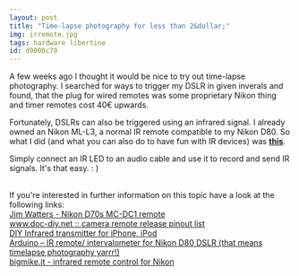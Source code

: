 ```yaml
---
layout: post
title: "Time-lapse photography for less than 2&dollar;"
img: irremote.jpg
tags: hardware libertine
id: d9000c79
---
```


A few weeks ago I thought it would be nice to try out time-lapse photography. I searched for ways to trigger my DSLR in given inverals and found, that the plug for wired remotes was some proprietary Nikon thing and timer remotes cost 40€ upwards.

Fortunately, DSLRs can also be triggered using an infrared signal. I already owned an Nikon ML-L3, a normal IR remote compatible to my Nikon D80. So what I did (and what you can also do to have fun with IR devices) was [**this**](static/img/blog/irremote_tldr.jpg).

Simply connect an IR LED to an audio cable and use it to record and send IR signals. It's that easy. : )

‌  
If you're interested in further information on this topic have a look at the following links:  
[Jim Watters - Nikon D70s MC-DC1 remote](http://photocreations.ca/nikon_d70s/index.html)  
[www.doc-diy.net :: camera remote release pinout list](http://www.doc-diy.net/photo/remote_pinout/)  
[DIY Infrared transmitter for iPhone, iPod](http://www.instructables.com/id/DIY-Infrared-transmitter-for-iPhone-iPod/)  
[Arduino – IR remote/ intervalometer for Nikon D80 DSLR (that means timelapse photography yarrr!)](http://luckylarry.co.uk/arduino-projects/arduino-ir-remote-intervalometer-for-nikon-d80-that-means-timelapse-photography-yarrr/)  
[bigmike.it - infrared remote control for Nikon](http://www.bigmike.it/ircontrol/)
